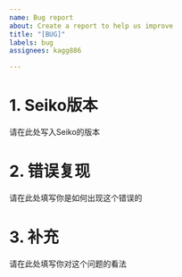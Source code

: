 ```yaml
---
name: Bug report
about: Create a report to help us improve
title: "[BUG]"
labels: bug
assignees: kagg886

---
```


# 1. Seiko版本
请在此处写入Seiko的版本

# 2. 错误复现
请在此处填写你是如何出现这个错误的

# 3. 补充
请在此处填写你对这个问题的看法
